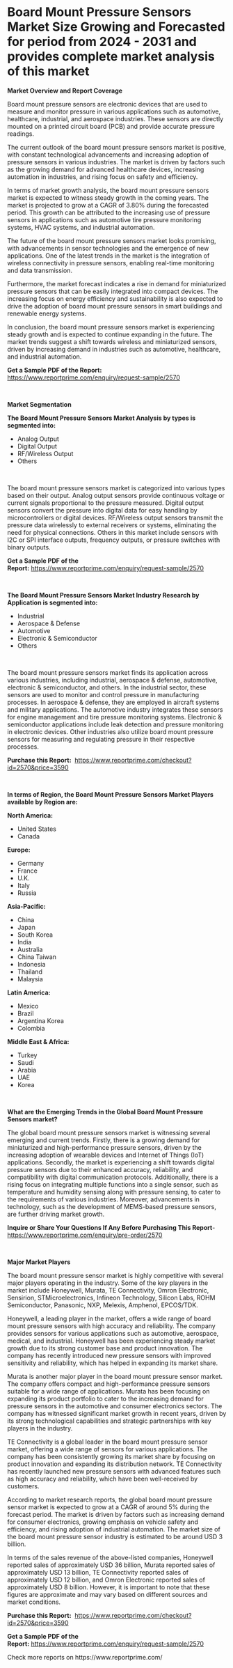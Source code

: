 <p><h1>Board Mount Pressure Sensors Market Size Growing and Forecasted for period from 2024 - 2031 and provides complete market analysis of this market</h1></p><p><strong>Market Overview and Report Coverage</strong></p>
<p><p>Board mount pressure sensors are electronic devices that are used to measure and monitor pressure in various applications such as automotive, healthcare, industrial, and aerospace industries. These sensors are directly mounted on a printed circuit board (PCB) and provide accurate pressure readings.</p><p>The current outlook of the board mount pressure sensors market is positive, with constant technological advancements and increasing adoption of pressure sensors in various industries. The market is driven by factors such as the growing demand for advanced healthcare devices, increasing automation in industries, and rising focus on safety and efficiency.</p><p>In terms of market growth analysis, the board mount pressure sensors market is expected to witness steady growth in the coming years. The market is projected to grow at a CAGR of 3.80% during the forecasted period. This growth can be attributed to the increasing use of pressure sensors in applications such as automotive tire pressure monitoring systems, HVAC systems, and industrial automation.</p><p>The future of the board mount pressure sensors market looks promising, with advancements in sensor technologies and the emergence of new applications. One of the latest trends in the market is the integration of wireless connectivity in pressure sensors, enabling real-time monitoring and data transmission.</p><p>Furthermore, the market forecast indicates a rise in demand for miniaturized pressure sensors that can be easily integrated into compact devices. The increasing focus on energy efficiency and sustainability is also expected to drive the adoption of board mount pressure sensors in smart buildings and renewable energy systems.</p><p>In conclusion, the board mount pressure sensors market is experiencing steady growth and is expected to continue expanding in the future. The market trends suggest a shift towards wireless and miniaturized sensors, driven by increasing demand in industries such as automotive, healthcare, and industrial automation.</p></p>
<p><strong>Get a Sample PDF of the Report:</strong> <a href="https://www.reportprime.com/enquiry/request-sample/2570">https://www.reportprime.com/enquiry/request-sample/2570</a></p>
<p>&nbsp;</p>
<p><strong>Market Segmentation</strong></p>
<p><strong>The Board Mount Pressure Sensors Market Analysis by types is segmented into:</strong></p>
<p><ul><li>Analog Output</li><li>Digital Output</li><li>RF/Wireless Output</li><li>Others</li></ul></p>
<p>&nbsp;</p>
<p><p>The board mount pressure sensors market is categorized into various types based on their output. Analog output sensors provide continuous voltage or current signals proportional to the pressure measured. Digital output sensors convert the pressure into digital data for easy handling by microcontrollers or digital devices. RF/Wireless output sensors transmit the pressure data wirelessly to external receivers or systems, eliminating the need for physical connections. Others in this market include sensors with I2C or SPI interface outputs, frequency outputs, or pressure switches with binary outputs.</p></p>
<p><strong>Get a Sample PDF of the Report:</strong>&nbsp;<a href="https://www.reportprime.com/enquiry/request-sample/2570">https://www.reportprime.com/enquiry/request-sample/2570</a></p>
<p>&nbsp;</p>
<p><strong>The Board Mount Pressure Sensors Market Industry Research by Application is segmented into:</strong></p>
<p><ul><li>Industrial</li><li>Aerospace & Defense</li><li>Automotive</li><li>Electronic & Semiconductor</li><li>Others</li></ul></p>
<p>&nbsp;</p>
<p><p>The board mount pressure sensors market finds its application across various industries, including industrial, aerospace & defense, automotive, electronic & semiconductor, and others. In the industrial sector, these sensors are used to monitor and control pressure in manufacturing processes. In aerospace & defense, they are employed in aircraft systems and military applications. The automotive industry integrates these sensors for engine management and tire pressure monitoring systems. Electronic & semiconductor applications include leak detection and pressure monitoring in electronic devices. Other industries also utilize board mount pressure sensors for measuring and regulating pressure in their respective processes.</p></p>
<p><strong>Purchase this Report:</strong>&nbsp; <a href="https://www.reportprime.com/checkout?id=2570&price=3590">https://www.reportprime.com/checkout?id=2570&price=3590</a></p>
<p>&nbsp;</p>
<p><strong>In terms of Region, the Board Mount Pressure Sensors Market Players available by Region are:</strong></p>
<p>
    <p> <strong> North America: </strong>
        <ul>
            <li>United States</li>
            <li>Canada</li>
        </ul>
        </p> 
    <p> <strong> Europe: </strong>
        <ul>
            <li>Germany</li>
            <li>France</li>
            <li>U.K.</li>
            <li>Italy</li>
            <li>Russia</li>
        </ul>
        </p> 
    <p> <strong> Asia-Pacific: </strong>
        <ul>
            <li>China</li>
            <li>Japan</li>
            <li>South Korea</li>
            <li>India</li>
            <li>Australia</li>
            <li>China Taiwan</li>
            <li>Indonesia</li>
            <li>Thailand</li>
            <li>Malaysia</li>
        </ul>
        </p> 
    <p> <strong> Latin America: </strong>
        <ul>
            <li>Mexico</li>
            <li>Brazil</li>
            <li>Argentina Korea</li>
            <li>Colombia</li>
        </ul>
        </p> 
    <p> <strong> Middle East & Africa: </strong>
        <ul>
            <li>Turkey</li>
            <li>Saudi</li>
            <li>Arabia</li>
            <li>UAE</li>
            <li>Korea</li>
        </ul>
    </p>
    </p>
<p>&nbsp;</p>
<p><strong>What are the Emerging Trends in the Global Board Mount Pressure Sensors market?</strong></p>
<p><p>The global board mount pressure sensors market is witnessing several emerging and current trends. Firstly, there is a growing demand for miniaturized and high-performance pressure sensors, driven by the increasing adoption of wearable devices and Internet of Things (IoT) applications. Secondly, the market is experiencing a shift towards digital pressure sensors due to their enhanced accuracy, reliability, and compatibility with digital communication protocols. Additionally, there is a rising focus on integrating multiple functions into a single sensor, such as temperature and humidity sensing along with pressure sensing, to cater to the requirements of various industries. Moreover, advancements in technology, such as the development of MEMS-based pressure sensors, are further driving market growth.</p></p>
<p><strong>Inquire or Share Your Questions If Any Before Purchasing This Report</strong>- <a href="https://www.reportprime.com/enquiry/pre-order/2570">https://www.reportprime.com/enquiry/pre-order/2570</a></p>
<p>&nbsp;</p>
<p><strong>Major Market Players</strong></p>
<p><p>The board mount pressure sensor market is highly competitive with several major players operating in the industry. Some of the key players in the market include Honeywell, Murata, TE Connectivity, Omron Electronic, Sensirion, STMicroelectronics, Infineon Technology, Silicon Labs, ROHM Semiconductor, Panasonic, NXP, Melexis, Amphenol, EPCOS/TDK.</p><p>Honeywell, a leading player in the market, offers a wide range of board mount pressure sensors with high accuracy and reliability. The company provides sensors for various applications such as automotive, aerospace, medical, and industrial. Honeywell has been experiencing steady market growth due to its strong customer base and product innovation. The company has recently introduced new pressure sensors with improved sensitivity and reliability, which has helped in expanding its market share.</p><p>Murata is another major player in the board mount pressure sensor market. The company offers compact and high-performance pressure sensors suitable for a wide range of applications. Murata has been focusing on expanding its product portfolio to cater to the increasing demand for pressure sensors in the automotive and consumer electronics sectors. The company has witnessed significant market growth in recent years, driven by its strong technological capabilities and strategic partnerships with key players in the industry.</p><p>TE Connectivity is a global leader in the board mount pressure sensor market, offering a wide range of sensors for various applications. The company has been consistently growing its market share by focusing on product innovation and expanding its distribution network. TE Connectivity has recently launched new pressure sensors with advanced features such as high accuracy and reliability, which have been well-received by customers.</p><p>According to market research reports, the global board mount pressure sensor market is expected to grow at a CAGR of around 5% during the forecast period. The market is driven by factors such as increasing demand for consumer electronics, growing emphasis on vehicle safety and efficiency, and rising adoption of industrial automation. The market size of the board mount pressure sensor industry is estimated to be around USD 3 billion.</p><p>In terms of the sales revenue of the above-listed companies, Honeywell reported sales of approximately USD 36 billion, Murata reported sales of approximately USD 13 billion, TE Connectivity reported sales of approximately USD 12 billion, and Omron Electronic reported sales of approximately USD 8 billion. However, it is important to note that these figures are approximate and may vary based on different sources and market conditions.</p></p>
<p><strong>Purchase this Report:</strong>&nbsp;&nbsp;<a href="https://www.reportprime.com/checkout?id=2570&price=3590">https://www.reportprime.com/checkout?id=2570&price=3590</a></p>
<p></p>
<p><strong>Get a Sample PDF of the Report:</strong>&nbsp;<a href="https://www.reportprime.com/enquiry/request-sample/2570">https://www.reportprime.com/enquiry/request-sample/2570</a></p>
<p>Check more reports on https://www.reportprime.com/</p>